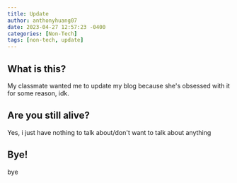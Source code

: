 ```yaml
---
title: Update
author: anthonyhuang07
date: 2023-04-27 12:57:23 -0400
categories: [Non-Tech]
tags: [non-tech, update]
---
```


## What is this?

My classmate wanted me to update my blog because she's obsessed with it for some reason, idk.

## Are you still alive?

Yes, i just have nothing to talk about/don't want to talk about anything

## Bye!

bye